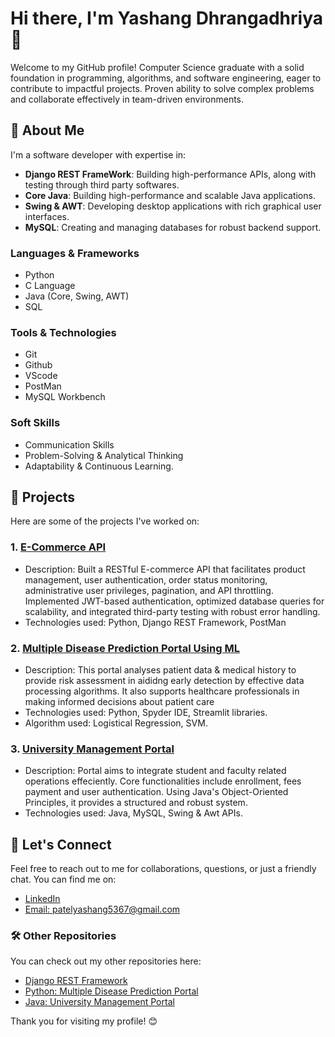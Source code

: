 # Hi there, I'm Yashang Dhrangadhriya 👋

Welcome to my GitHub profile! Computer Science graduate with a solid foundation in programming, algorithms, and software engineering, eager to contribute to impactful projects.
Proven ability to solve complex problems and collaborate effectively in team-driven environments. 

## 🚀 About Me

I'm a software developer with expertise in:

- **Django REST FrameWork**: Building high-performance APIs, along with testing through third party softwares.
- **Core Java**: Building high-performance and scalable Java applications.
- **Swing & AWT**: Developing desktop applications with rich graphical user interfaces.
- **MySQL**: Creating and managing databases for robust backend support.

### Languages & Frameworks
- Python
- C Language
- Java (Core, Swing, AWT)
- SQL

### Tools & Technologies
- Git
- Github
- VScode
- PostMan
- MySQL Workbench
  
### Soft Skills
- Communication Skills
- Problem-Solving & Analytical Thinking 
- Adaptability & Continuous Learning.
  
## 📂 Projects

Here are some of the projects I've worked on:
### 1. **[E-Commerce API](https://github.com/patelyashang5367/DRF-E-Commerce-API)**

- Description: Built a RESTful E-commerce API that facilitates product management, user authentication,
               order status monitoring, administrative user privileges, pagination, and API throttling.
               Implemented JWT-based authentication, optimized database queries for scalability,
               and integrated third-party testing with robust error handling.
- Technologies used: Python, Django REST Framework, PostMan
 
### 2. **[Multiple Disease Prediction Portal Using ML](https://github.com/patelyashang5367/Multiple-Disease-Prediction-Portal)**
- Description: This portal analyses patient data & medical history to provide risk assessment in aididng early detection
               by effective data processing algorithms. It also supports healthcare professionals in making informed
               decisions about patient care
- Technologies used: Python, Spyder IDE, Streamlit libraries.
- Algorithm used: Logistical Regression, SVM.

### 3. **[University Management Portal](https://github.com/patelyashang5367/University-Management-Portal)**
- Description: Portal aims to integrate student and faculty related operations effeciently. Core functionalities
               include enrollment, fees payment and user authentication. Using Java's Object-Oriented Principles,
               it provides a structured and robust system.
- Technologies used: Java, MySQL, Swing & Awt APIs.

## 💬 Let's Connect

Feel free to reach out to me for collaborations, questions, or just a friendly chat. You can find me on:

- [LinkedIn](https://www.linkedin.com/in/yashang-dharangadhriya?lipi=urn%3Ali%3Apage%3Ad_flagship3_profile_view_base_contact_details%3BCnXsNLAlSRuy%2FW7%2Fa9YTqg%3D%3D)
- [Email: patelyashang5367@gmail.com](mailto:patelyashang5367@gmail.com)

### 🛠️ Other Repositories

You can check out my other repositories here:

- [Django REST Framework](https://github.com/patelyashang5367/DRF-E-Commerce-API)
- [Python: Multiple Disease Prediction Portal](https://github.com/patelyashang5367/Multiple-Disease-Prediction-Portal)
- [Java: University Management Portal](https://github.com/patelyashang5367/University-Management-Portal)

Thank you for visiting my profile! 😊

